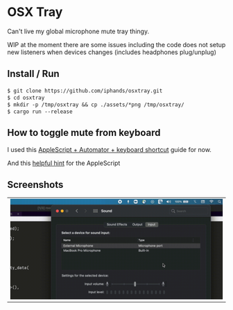 # OSX Tray

Can't live my global microphone mute tray thingy.

WIP at the moment there are some issues including the code does
not setup new listeners when devices changes (includes headphones plug/unplug)

## Install / Run
```shell
$ git clone https://github.com/iphands/osxtray.git
$ cd osxtray
$ mkdir -p /tmp/osxtray && cp ./assets/*png /tmp/osxtray/
$ cargo run --release
```

## How to toggle mute from keyboard

I used this [AppleScript + Automator + keyboard shortcut](https://blog.fosketts.net/2010/08/09/assign-keyboard-shortcut-applescript-automator-service/) guide for now.

And this [helpful hint](https://superuser.com/a/397770) for the AppleScript

## Screenshots
<table>
 <tr>
  <td><img src="https://raw.githubusercontent.com/iphands/osxtray/main/assets/demo.gif" alt="screenshot"></td>
 </tr>
</table>

